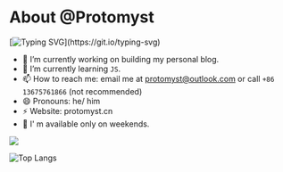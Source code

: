 About @Protomyst
====
  [![Typing SVG](https://readme-typing-svg.herokuapp.com?font=Fira+Code&pause=1000&width=435&lines=Hi%2C+there!+This+is+Protomyst.)](https://git.io/typing-svg)  

- 🔭 I’m currently working on building my personal blog.
- 🌱 I’m currently learning `JS`.
- 📫 How to reach me: email me at protomyst@outlook.com or call `+86 13675761866` (not recommended)
- 😄 Pronouns: he/ him
- ⚡ Website: protomyst.cn
- 🍹 I' m available only on weekends.

![](https://github-readme-stats.vercel.app/api?username=Protomyst&show_icons=true&theme=transparent)

![Top Langs](https://github-readme-stats.vercel.app/api/top-langs/?username=Protomyst&layout=compact&theme=transparent)
